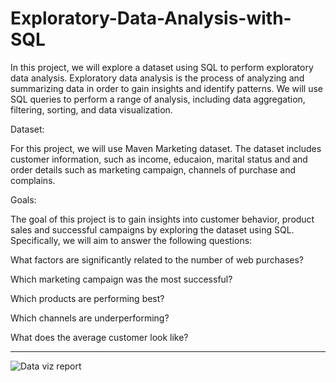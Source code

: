 # Exploratory-Data-Analysis-with-SQL

In this project, we will explore a dataset using SQL to perform exploratory data analysis. Exploratory data analysis is the process of analyzing and summarizing data in order to gain insights and identify patterns. We will use SQL queries to perform a range of analysis, including data aggregation, filtering, sorting, and data visualization.

Dataset:

For this project, we will use Maven Marketing dataset. The dataset includes customer information, such as income, educaion, marital status and and order details such as marketing campaign, channels of purchase and complains.

Goals:

The goal of this project is to gain insights into customer behavior, product sales and successful campaigns by exploring the dataset using SQL. Specifically, we will aim to answer the following questions:

What factors are significantly related to the number of web purchases?

Which marketing campaign was the most successful?

Which products are performing best?

Which channels are underperforming?

What does the average customer look like?



------------
![Data viz report](https://user-images.githubusercontent.com/107825654/226981811-20d46a23-8053-4f06-9d0f-78599ed0be03.jpg)

